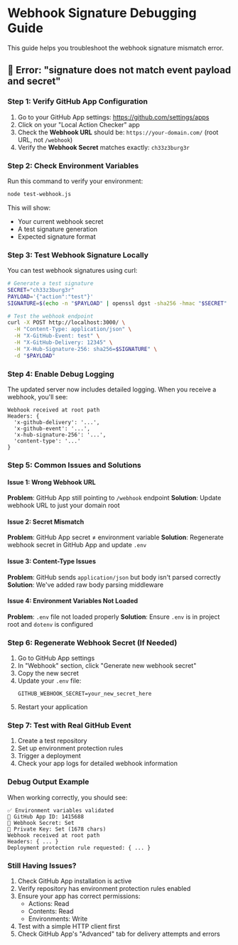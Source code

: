 # Webhook Signature Debugging Guide

This guide helps you troubleshoot the webhook signature mismatch error.

## 🚨 Error: "signature does not match event payload and secret"

### Step 1: Verify GitHub App Configuration

1. Go to your GitHub App settings: https://github.com/settings/apps
2. Click on your "Local Action Checker" app
3. Check the **Webhook URL** should be: `https://your-domain.com/` (root URL, not `/webhook`)
4. Verify the **Webhook Secret** matches exactly: `ch33z3burg3r`

### Step 2: Check Environment Variables

Run this command to verify your environment:
```bash
node test-webhook.js
```

This will show:
- Your current webhook secret
- A test signature generation
- Expected signature format

### Step 3: Test Webhook Signature Locally

You can test webhook signatures using curl:

```bash
# Generate a test signature
SECRET="ch33z3burg3r"
PAYLOAD='{"action":"test"}'
SIGNATURE=$(echo -n "$PAYLOAD" | openssl dgst -sha256 -hmac "$SECRET" | sed 's/^.* //')

# Test the webhook endpoint
curl -X POST http://localhost:3000/ \
  -H "Content-Type: application/json" \
  -H "X-GitHub-Event: test" \
  -H "X-GitHub-Delivery: 12345" \
  -H "X-Hub-Signature-256: sha256=$SIGNATURE" \
  -d "$PAYLOAD"
```

### Step 4: Enable Debug Logging

The updated server now includes detailed logging. When you receive a webhook, you'll see:

```
Webhook received at root path
Headers: {
  'x-github-delivery': '...',
  'x-github-event': '...',
  'x-hub-signature-256': '...',
  'content-type': '...'
}
```

### Step 5: Common Issues and Solutions

#### Issue 1: Wrong Webhook URL
**Problem**: GitHub App still pointing to `/webhook` endpoint
**Solution**: Update webhook URL to just your domain root

#### Issue 2: Secret Mismatch
**Problem**: GitHub App secret ≠ environment variable
**Solution**: Regenerate webhook secret in GitHub App and update `.env`

#### Issue 3: Content-Type Issues
**Problem**: GitHub sends `application/json` but body isn't parsed correctly
**Solution**: We've added raw body parsing middleware

#### Issue 4: Environment Variables Not Loaded
**Problem**: `.env` file not loaded properly
**Solution**: Ensure `.env` is in project root and `dotenv` is configured

### Step 6: Regenerate Webhook Secret (If Needed)

1. Go to GitHub App settings
2. In "Webhook" section, click "Generate new webhook secret"
3. Copy the new secret
4. Update your `.env` file:
   ```
   GITHUB_WEBHOOK_SECRET=your_new_secret_here
   ```
5. Restart your application

### Step 7: Test with Real GitHub Event

1. Create a test repository
2. Set up environment protection rules
3. Trigger a deployment
4. Check your app logs for detailed webhook information

### Debug Output Example

When working correctly, you should see:
```
✅ Environment variables validated
📱 GitHub App ID: 1415688
🔐 Webhook Secret: Set
🔑 Private Key: Set (1678 chars)
Webhook received at root path
Headers: { ... }
Deployment protection rule requested: { ... }
```

### Still Having Issues?

1. Check GitHub App installation is active
2. Verify repository has environment protection rules enabled
3. Ensure your app has correct permissions:
   - Actions: Read
   - Contents: Read  
   - Environments: Write
4. Test with a simple HTTP client first
5. Check GitHub App's "Advanced" tab for delivery attempts and errors
